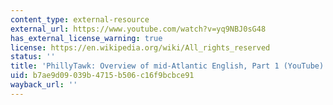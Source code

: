 ```yaml
---
content_type: external-resource
external_url: https://www.youtube.com/watch?v=yq9NBJ0sG48
has_external_license_warning: true
license: https://en.wikipedia.org/wiki/All_rights_reserved
status: ''
title: 'PhillyTawk: Overview of mid-Atlantic English, Part 1 (YouTube)'
uid: b7ae9d09-039b-4715-b506-c16f9bcbce91
wayback_url: ''
---
```


